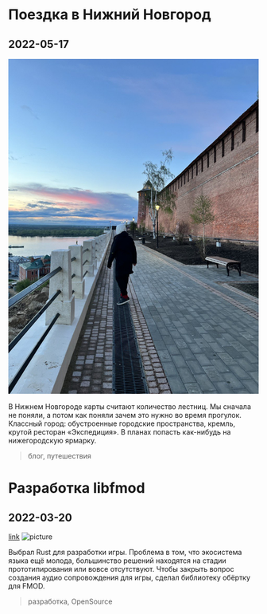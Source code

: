 # Поездка в Нижний Новгород

## 2022-05-17

![picture](2022/nizhny.jpg)

В Нижнем Новгороде карты считают количество лестниц. Мы сначала не поняли, а потом как поняли зачем это нужно во время
прогулок. Классный город: обустроенные городские пространства, кремль, крутой ресторан «Экспедиция». В планах попасть
как-нибудь на нижегородскую ярмарку.

> блог, путешествия

# Разработка libfmod

## 2022-03-20

[link](https://github.com/lebedec/libfmod)
![picture](https://opengraph.githubassets.com/6755596e35bb04c518748439fb933e5990803f0434a1f5ac8b041a688f1e4d1a/lebedec/libfmod)

Выбрал Rust для разработки игры. Проблема в том, что экосистема языка ещё молода, большинство решений находятся на
стадии прототипирования или вовсе отсутствуют. Чтобы закрыть вопрос создания аудио сопровождения для игры, сделал
библиотеку обёртку для FMOD.

> разработка, OpenSource